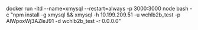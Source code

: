 docker run -itd --name=xmysql --restart=always -p 3000:3000 node bash -c "npm install -g xmysql && xmysql -h 10.199.209.51 -u wchlb2b_test -p AlWpoxWj3AZleJ91 -d wchlb2b_test -r 0.0.0.0"